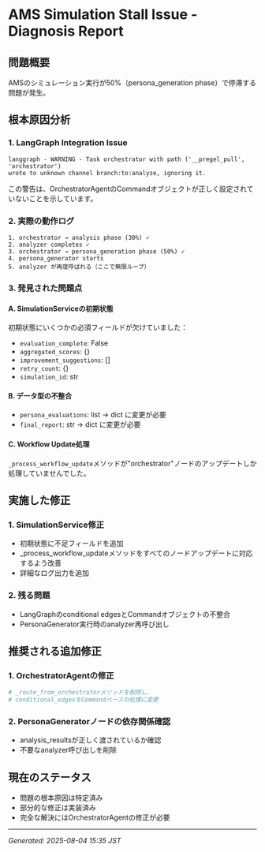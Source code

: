 # AMS Simulation Stall Issue - Diagnosis Report

## 問題概要
AMSのシミュレーション実行が50%（persona_generation phase）で停滞する問題が発生。

## 根本原因分析

### 1. LangGraph Integration Issue
```
langgraph - WARNING - Task orchestrator with path ('__pregel_pull', 'orchestrator') 
wrote to unknown channel branch:to:analyze, ignoring it.
```

この警告は、OrchestratorAgentのCommandオブジェクトが正しく設定されていないことを示しています。

### 2. 実際の動作ログ
```
1. orchestrator → analysis phase (30%) ✓
2. analyzer completes ✓
3. orchestrator → persona_generation phase (50%) ✓
4. persona_generator starts
5. analyzer が再度呼ばれる（ここで無限ループ）
```

### 3. 発見された問題点

#### A. SimulationServiceの初期状態
初期状態にいくつかの必須フィールドが欠けていました：
- `evaluation_complete`: False
- `aggregated_scores`: {}
- `improvement_suggestions`: []
- `retry_count`: {}
- `simulation_id`: str

#### B. データ型の不整合
- `persona_evaluations`: list → dict に変更が必要
- `final_report`: str → dict に変更が必要

#### C. Workflow Update処理
`_process_workflow_update`メソッドが"orchestrator"ノードのアップデートしか処理していませんでした。

## 実施した修正

### 1. SimulationService修正
- 初期状態に不足フィールドを追加
- _process_workflow_updateメソッドをすべてのノードアップデートに対応するよう改善
- 詳細なログ出力を追加

### 2. 残る問題
- LangGraphのconditional edgesとCommandオブジェクトの不整合
- PersonaGenerator実行時のanalyzer再呼び出し

## 推奨される追加修正

### 1. OrchestratorAgentの修正
```python
# _route_from_orchestratorメソッドを削除し、
# conditional_edgesをCommandベースの処理に変更
```

### 2. PersonaGeneratorノードの依存関係確認
- analysis_resultsが正しく渡されているか確認
- 不要なanalyzer呼び出しを削除

## 現在のステータス
- 問題の根本原因は特定済み
- 部分的な修正は実装済み
- 完全な解決にはOrchestratorAgentの修正が必要

---
*Generated: 2025-08-04 15:35 JST*